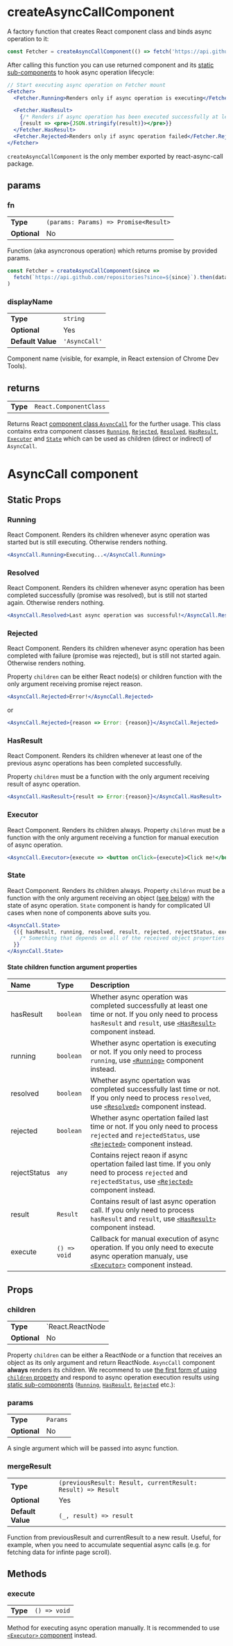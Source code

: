 # createAsyncCallComponent

A factory function that creates React component class and binds async operation to it:

```jsx
const Fetcher = createAsyncCallComponent(() => fetch('https://api.github.com/repositories').then(data => data.json()))
```

After calling this function you can use returned component and its [static sub-components](#static-props) to hook async operation lifecycle:

```jsx
// Start executing async operation on Fetcher mount
<Fetcher>
  <Fetcher.Running>Renders only if async operation is executing</Fetcher.Running>

  <Fetcher.HasResult>
    {/* Renders if async operation has been executed successfully at least once: */}
    {result => <pre>{JSON.stringify(result)}></pre>}}
  </Fetcher.HasResult>
  <Fetcher.Rejected>Renders only if async operation failed</Fetcher.Rejected>
</Fetcher>
```

`createAsyncCallComponent` is the only member exported by react-async-call package.

## params

### fn

|              |                                       |
| :----------- | :------------------------------------ |
| **Type**     | `(params: Params) => Promise<Result>` |
| **Optional** | No                                    |

Function (aka asyncronous operation) which returns promise by provided params.

```jsx
const Fetcher = createAsyncCallComponent(since =>
  fetch(`https://api.github.com/repositories?since=${since}`).then(data => data.json()),
)
```

### displayName

|                   |               |
| :---------------- | :------------ |
| **Type**          | `string`      |
| **Optional**      | Yes           |
| **Default Value** | `'AsyncCall'` |

Component name (visible, for example, in React extension of Chrome Dev Tools).

## returns

|          |                        |
| :------- | :--------------------- |
| **Type** | `React.ComponentClass` |

Returns React [component class `AsyncCall`](#asynccall-component) for the further usage. This class contains extra component classes [`Running`](#running), [`Rejected`](#rejected), [`Resolved`](#resolved), [`HasResult`](#hasresult), [`Executor`](#executor) and [`State`](#state) which can be used as children (direct or indirect) of `AsyncCall`.

# AsyncCall component

## Static Props

### Running

React Component. Renders its children whenever async operation was started but is still executing. Otherwise renders nothing.

```jsx
<AsyncCall.Running>Executing...</AsyncCall.Running>
```

### Resolved

React Component. Renders its children whenever async operation has been completed successfully (promise was resolved), but is still not started again. Otherwise renders nothing.

```jsx
<AsyncCall.Resolved>Last async operation was successful!</AsyncCall.Resolved>
```

### Rejected

React Component. Renders its children whenever async operation has been completed with failure (promise was rejected), but is still not started again. Otherwise renders nothing.

Property `children` can be either React node(s) or children function with the only argument receiving promise reject reason.

```jsx
<AsyncCall.Rejected>Error!</AsyncCall.Rejected>
```

or

```jsx
<AsyncCall.Rejected>{reason => Error: {reason}}</AsyncCall.Rejected>
```

### HasResult

React Component. Renders its children whenever at least one of the previous async operations has been completed successfully.

Property `children` must be a function with the only argument receiving result of async operation.

```jsx
<AsyncCall.HasResult>{result => Error:{reason}}</AsyncCall.HasResult>
```

### Executor

React Component. Renders its children always. Property `children` must be a function with the only argument receiving a function for manual execution of async operation.

```jsx
<AsyncCall.Executor>{execute => <button onClick={execute}>Click me!</button>}</AsyncCall.Executor>
```

### State

React Component. Renders its children always. Property `children` must be a function with the only argument receiving an object ([see below](#state-children-function-argument-properties)) with the state of async operation. `State` component is handy for complicated UI cases when none of components above suits you.

```jsx
<AsyncCall.State>
  {({ hasResult, running, resolved, result, rejected, rejectStatus, execute }) => {
    /* Something that depends on all of the received object properties */
  }}
</AsyncCall.State>
```

#### State children function argument properties

| Name         | Type         | Description                                                                                                                                                                           |
| :----------- | :----------- | :------------------------------------------------------------------------------------------------------------------------------------------------------------------------------------ |
| hasResult    | `boolean`    | Whether async operation was completed successfully at least one time or not. If you only need to process `hasResult` and `result`, use [`<HasResult>`](#hasresult) component instead. |
| running      | `boolean`    | Whether async opertation is executing or not. If you only need to process `running`, use [`<Running>`](#running) component instead.                                                   |
| resolved     | `boolean`    | Whether async opertation was completed successfully last time or not. If you only need to process `resolved`, use [`<Resolved>`](#resolved) component instead.                        |
| rejected     | `boolean`    | Whether async opertation failed last time or not. If you only need to process `rejected` and `rejectedStatus`, use [`<Rejected>`](#rejected) component instead.                       |
| rejectStatus | `any`        | Contains reject reaon if async opertation failed last time. If you only need to process `rejected` and `rejectedStatus`, use [`<Rejected>`](#rejected) component instead.             |
| result       | `Result`     | Contains result of last async operation call. If you only need to process `hasResult` and `result`, use [`<HasResult>`](#hasresult) component instead.                                |
| execute      | `() => void` | Callback for manual execution of async operation. If you only need to execute async operation manualy, use [`<Executor>`](#executor) component instead.                               |

## Props

### children

|              |                                          |
| :----------- | :--------------------------------------- |
| **Type**     | `React.ReactNode|(object) => React.Node` |
| **Optional** | No                                       |

Property `children` can be either a ReactNode or a function that receives an object as its only argument and return ReactNode. `AsyncCall` component **always** renders its children. We recommend to use [the first form of using `children` property](https://github.com/kuzn-ilya/react-async-call/blob/master/README.md#basic-usage) and respond to async operation execution results using [static sub-components](#static-props) ([`Running`](#running), [`HasResult`](#hasresult), [`Rejected`](#rejected) etc.):

### params

|              |          |
| :----------- | :------- |
| **Type**     | `Params` |
| **Optional** | No       |

A single argument which will be passed into async function.

### mergeResult

|                   |                                                             |
| :---------------- | :---------------------------------------------------------- |
| **Type**          | `(previousResult: Result, currentResult: Result) => Result` |
| **Optional**      | Yes                                                         |
| **Default Value** | `(_, result) => result`                                     |

Function from previousResult and currentResult to a new result. Useful, for example, when you need to accumulate sequential async calls (e.g. for fetching data for infinte page scroll).

## Methods

### execute

|          |              |
| :------- | :----------- |
| **Type** | `() => void` |

Method for executing async operation manually. It is recommended to use [`<Executor>` component](#executor) instead.
